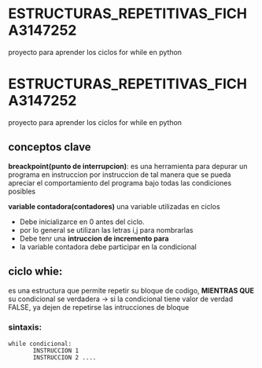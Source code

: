 # ESTRUCTURAS_REPETITIVAS_FICHA3147252
proyecto para aprender los ciclos for while en python

# ESTRUCTURAS_REPETITIVAS_FICHA3147252
proyecto para aprender los ciclos for while en python

## conceptos clave 

**breackpoint(punto de interrupcion)**: es una herramienta
para depurar un programa en instruccion por instruccion
de tal manera que se pueda apreciar el comportamiento
del programa bajo todas las condiciones posibles

**variable contadora(contadores)**
una variable utilizadas en ciclos 
* Debe inicializarce en 0 antes del ciclo.
* por lo general se utilizan las letras i,j para nombrarlas 
* Debe tenr una **intruccion de incremento para** 
* la variable contadora debe participar en 
  la condicional 

## ciclo whie: 
es una estructura que permite repetir
su bloque de codigo, **MIENTRAS QUE**
su condicional se verdadera 
-> si la condicional tiene valor de
verdad FALSE, ya dejen de repetirse
las intrucciones de bloque 

###  sintaxis:

```
while condicional:
       INSTRUCCION 1
       INSTRUCCION 2 ....
```

